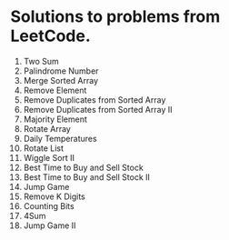 # Solutions to problems from LeetCode.

1. Two Sum
2. Palindrome Number
3. Merge Sorted Array
4. Remove Element
5. Remove Duplicates from Sorted Array
6. Remove Duplicates from Sorted Array II
7. Majority Element
8. Rotate Array
9. Daily Temperatures
10. Rotate List
11. Wiggle Sort II
12. Best Time to Buy and Sell Stock
13. Best Time to Buy and Sell Stock II
14. Jump Game
15. Remove K Digits
16. Counting Bits
17. 4Sum
18. Jump Game II
